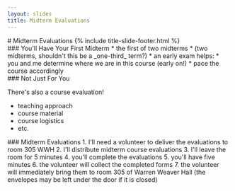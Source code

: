 ```yaml
---
layout: slides
title: Midterm Evaluations 
---
```

<section markdown="block" class="title-slide">
#  Midterm Evaluations
{% include title-slide-footer.html %}
</section>

<section markdown="block">
###  You'll Have Your First Midterm
* the first of two midterms
* (two midterms, shouldn't this be a _one-third_ term?)
* an early exam helps:
	* you and me determine where we are in this course (early on!) 
	* pace the course accordingly
</section>

<section markdown="block">
###  Not Just For You

There's also a course evaluation!

* teaching approach 
* course material
* course logistics
* etc.
</section>

<section markdown="block">
###  Midterm Evaluations
1. I'll need a volunteer to deliver the evaluations to room 305 WWH
2. I'll distribute midterm course evaluations
3. I'll leave the room for 5 minutes
4. you'll complete the evaluations
5. you'll have five minutes
6. the volunteer will collect the completed forms 
7. the volunteer will immediately bring them to room 305 of Warren Weaver Hall (the envelopes may be left under the door if it is closed)
</section>
